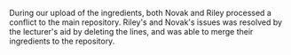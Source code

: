 During our upload of the ingredients, both Novak and Riley processed a conflict to the main repository. Riley's and Novak's issues was resolved by the lecturer's aid by deleting the lines, and was able to merge their ingredients to the repository. 
